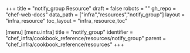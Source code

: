 +++
title = "notify_group Resource"
draft = false
robots = ""
gh_repo = "chef-web-docs"
data_path = ["infra","resources","notify_group"]
layout = "infra_resource"
toc_layout = "infra_resource_toc"

[menu]
  [menu.infra]
    title = "notify_group"
    identifier = "chef_infra/cookbook_reference/resources/notify_group"
    parent = "chef_infra/cookbook_reference/resources"
+++

<!-- The contents of this page are automatically generated from the notify_group.yaml file in the data directory. -->
<!-- To suggest a change, edit the https://github.com/chef/chef/blob/main/lib/chef/resource/notify_group.rb file
      and submit a pull request to the https://github.com/chef/chef repository. -->

